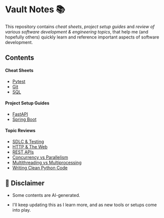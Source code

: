 # Vault Notes 📚

This repository contains _cheat sheets_, _project setup guides_ and _review of various software development & engineering topics_, that help me (and hopefully others) quickly learn and reference important aspects of software development.

## Contents

#### Cheat Sheets

- [Pytest](cheat-sheets/Pytest.md)
- [Git](cheat-sheets/Git.md)
- [SQL](cheat-sheets/SQL.md)

#### Project Setup Guides

- [FastAPI](setup-guides/FastAPI.md)
- [Spring Boot](setup-guides/Spring_Boot.md)

#### Topic Reviews

- [SDLC & Testing](topic-reviews/SDLC_And_Testing.md)
- [HTTP & The Web](topic-reviews/HTTP_And_The_Web.md)
- [REST APIs](topic-reviews/About_REST_APIs.md)
- [Concurrency vs Parallelism](topic-reviews/Concurrency_vs_Parallelism.md)
- [Multithreading vs Multiprocessing](topic-reviews/Multithreading_vs_Multiprocessing.md)
- [Writing Clean Python Code](misc/Python_Clean_Code_Principles.md)

## 🚧 Disclaimer

- Some contents are AI-generated.

- I'll keep updating this as I learn more, and as new tools or setups come into play.
